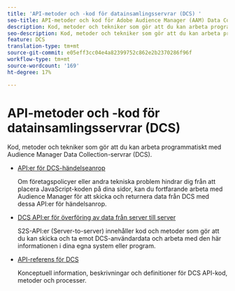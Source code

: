 ```yaml
---
title: 'API-metoder och -kod för datainsamlingsservrar (DCS) '
seo-title: API-metoder och kod för Adobe Audience Manager (AAM) Data Collection Server (DCS)
description: Kod, metoder och tekniker som gör att du kan arbeta programmatiskt med Audience Manager Data Collection-servrar (DCS).
seo-description: Kod, metoder och tekniker som gör att du kan arbeta programmatiskt med Audience Manager Data Collection-servrar (DCS).
feature: DCS
translation-type: tm+mt
source-git-commit: e05eff3cc04e4a82399752c862e2b2370286f96f
workflow-type: tm+mt
source-wordcount: '169'
ht-degree: 17%

---
```



# API-metoder och -kod för datainsamlingsservrar (DCS) 

Kod, metoder och tekniker som gör att du kan arbeta programmatiskt med Audience Manager Data Collection-servrar (DCS).

* [API:er för DCS-händelseanrop](/help/using/api/dcs-intro/dcs-event-calls/dcs-event-calls.md)

   Om företagspolicyer eller andra tekniska problem hindrar dig från att placera JavaScript-koden på dina sidor, kan du fortfarande arbeta med Audience Manager för att skicka och returnera data från DCS med dessa API:er för händelsanrop.

* [DCS API:er för överföring av data från server till server](/help/using/api/dcs-intro/dcs-s2s/dcs-s2s.md)

   S2S-API:er (Server-to-server) innehåller kod och metoder som gör att du kan skicka och ta emot DCS-användardata och arbeta med den här informationen i dina egna system eller program.

* [API-referens för DCS ](/help/using/api/dcs-intro/dcs-api-reference/dcs-api-methods.md)

   Konceptuell information, beskrivningar och definitioner för DCS API-kod, metoder och processer.